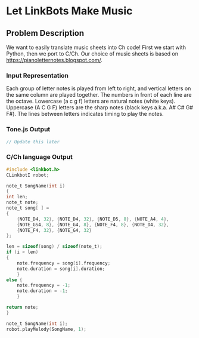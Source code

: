 # Let LinkBots Make Music

## Problem Description

We want to easily translate music sheets into Ch code! First we start with Python, then we port to C/Ch.
Our choice of music sheets is based on https://pianoletternotes.blogspot.com/.

### Input Representation

Each group of letter notes is played from left to right, and
vertical letters on the same column are played together. The numbers
in front of each line are the octave. Lowercase (a c g f) letters are natural
notes (white keys). Uppercase (A C G F) letters are the sharp notes
(black keys a.k.a. A# C# G# F#). The lines between letters indicates
timing to play the notes.

### Tone.js Output

```javascript
// Update this later

```

### C/Ch language Output 

```c
#include <linkbot.h>
CLinkbotI robot;

note_t SongName(int i)
{
int len;
note_t note;
note_t song[ ] =
{
    {NOTE_D4, 32}, {NOTE_D4, 32}, {NOTE_D5, 8}, {NOTE_A4, 4},
    {NOTE_GS4, 8}, {NOTE_G4, 8}, {NOTE_F4, 8}, {NOTE_D4, 32},
    {NOTE_F4, 32}, {NOTE_G4, 32}
};

len = sizeof(song) / sizeof(note_t);
if (i < len)
{
    note.frequency = song[i].frequency;
    note.duration = song[i].duration;
    }
else {
    note.frequency = -1;
    note.duration = -1;
    }

return note;
}

note_t SongName(int i);
robot.playMelody(SongName, 1);
```
